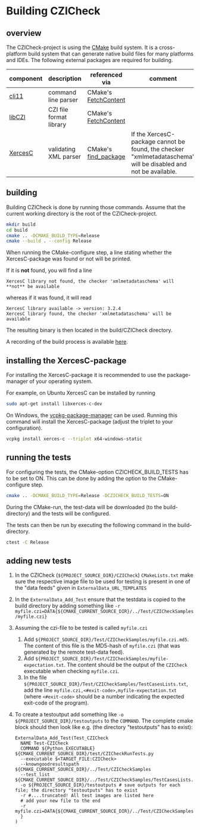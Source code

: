 # Building CZICheck

## overview

The CZICheck-project is using the [CMake](https://cmake.org/) build system. It is a cross-platform build system that can generate native build files for many platforms and IDEs. 
The following external packages are required for building.

| component | description | referenced via | comment
|--|--|--|--|
| [cli11](https://github.com/CLIUtils/CLI11) | command line parser | CMake's [FetchContent](https://cmake.org/cmake/help/latest/module/FetchContent.html) | |
| [libCZI](https://github.com/ZEISS/libczi.git) | CZI file format library | CMake's [FetchContent](https://cmake.org/cmake/help/latest/module/FetchContent.html) | |
| [XercesC](https://xerces.apache.org/xerces-c/) |validating XML parser | CMake's [find_package](https://cmake.org/cmake/help/latest/command/find_package.html) | If the XercesC-package cannot be found, the checker "xmlmetadataschema" will be disabled and not be available.|


## building
Building CZICheck is done by running those commands. Assume that the current working directory is the root of the CZICheck-project.

```bash
mkdir build
cd build
cmake .. -DCMAKE_BUILD_TYPE=Release
cmake --build . --config Release
```

When running the CMake-configure step, a line stating whether the XercesC-package was found or not will be printed.  

If it is **not** found, you will find a line

```
XercesC library not found, the checker 'xmlmetadataschema' will **not** be available
```

whereas if it was found, it will read

```
XercesC library available -> version: 3.2.4
XercesC library found, the checker 'xmlmetadataschema' will be available
```

The resulting binary is then located in the build/CZICheck directory.

A recording of the build process is available [here](https://asciinema.org/a/593620).


## installing the XercesC-package

For installing the XercesC-package it is recommended to use the package-manager of your operating system. 

For example, on Ubuntu XercesC can be installed by running

```bash
sudo apt-get install libxerces-c-dev
```

On Windows, the [vcpkg-package-manager](https://vcpkg.io/en/) can be used. Running this command will install the XercesC-package (adjust the triplet to your configuration).

```bash
vcpkg install xerces-c --triplet x64-windows-static
```

## running the tests

For configuring the tests, the CMake-option CZICHECK_BUILD_TESTS has to be set to ON. This can be done by adding the option to the CMake-configure step.

```bash
cmake .. -DCMAKE_BUILD_TYPE=Release -DCZICHECK_BUILD_TESTS=ON
```

During the CMake-run, the test-data will be downloaded (to the build-directory) and the tests will be configured.

The tests can then be run by executing the following command in the build-directory.

```bash
ctest -C Release
```

## adding new tests

1.  In the CZICheck (`${PROJECT_SOURCE_DIR}/CZICheck`) `CMakeLists.txt` make sure the respective image file to be used for testing is present in one of the "data feeds" given in `ExternalData_URL_TEMPLATES`
2.  In the `ExternalData_Add_Test` ensure that the testdata is copied to the build directory by adding something like `-r myfile.czi=DATA{${CMAKE_CURRENT_SOURCE_DIR}/../Test/CZICheckSamples/myfile.czi}`
3.  Assuming the czi-file to be tested is called `myfile.czi`
    1. Add `${PROJECT_SOURCE_DIR}/Test/CZICheckSamples/myfile.czi.md5`. The content of this file is the MD5-hash of `myfile.czi` (that was generated by the remote test-data feed).
    2. Add `${PROJECT_SOURCE_DIR}/Test/CZICheckSamples/myfile-expectation.txt`. The content should be the output of the `CZICheck` executable when checking `myfile.czi`.
    3. In the file `${PROJECT_SOURCE_DIR}/Test/CZICheckSamples/TestCasesLists.txt`, add the line `myfile.czi,<#exit-code>,myfile-expectation.txt` (where `<#exit-code>` should be a number indicating the expected exit-code of the program).
4.  To create a testoutput add something like `-o ${PROJECT_SOURCE_DIR}/testoutputs` to the `COMMAND`. The complete cmake block should then look like e.g. (the directory "testoutputs" has to exist):

        ExternalData_Add_Test(Test_CZICheck
          NAME Test-CZICheck
          COMMAND ${Python_EXECUTABLE} ${CMAKE_CURRENT_SOURCE_DIR}/test/CZICheckRunTests.py
          --executable $<TARGET_FILE:CZICheck>
          --knowngoodresultspath ${CMAKE_CURRENT_SOURCE_DIR}/../Test/CZICheckSamples
          --test_list ${CMAKE_CURRENT_SOURCE_DIR}/../Test/CZICheckSamples/TestCasesLists.txt
          -o ${PROJECT_SOURCE_DIR}/testoutputs # save outputs for each file; the directory "testoutputs" has to exist
          -r #....truncated! All test images are listed here
          # add your new file to the end
          -r myfile.czi=DATA{${CMAKE_CURRENT_SOURCE_DIR}/../Test/CZICheckSamples/myfile.czi}
          }
        )
